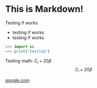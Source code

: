 # This is Markdown!
Testing if works
- testing if works
- testing if works

```python 
>>> import os
>>> print("testing")
```
Testing math:
$C_i+20 \beta$ 
$$C_i+20 \beta$$ 

[google.com](www.google.com)